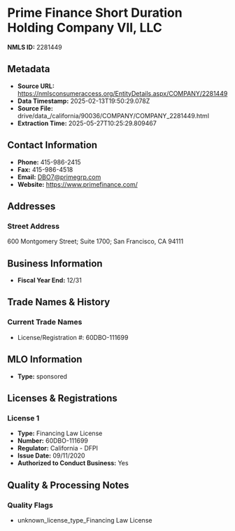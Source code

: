 # Prime Finance Short Duration Holding Company VII, LLC

**NMLS ID:** 2281449

## Metadata
- **Source URL:** https://nmlsconsumeraccess.org/EntityDetails.aspx/COMPANY/2281449
- **Data Timestamp:** 2025-02-13T19:50:29.078Z
- **Source File:** drive/data_/california/90036/COMPANY/COMPANY_2281449.html
- **Extraction Time:** 2025-05-27T10:25:29.809467

## Contact Information
- **Phone:** 415-986-2415
- **Fax:** 415-986-4518
- **Email:** DBO7@primegrp.com
- **Website:** https://www.primefinance.com/

## Addresses
### Street Address
600 Montgomery Street; Suite 1700; San Francisco, CA 94111

## Business Information
- **Fiscal Year End:** 12/31

## Trade Names & History
### Current Trade Names
- License/Registration #: 60DBO-111699

## MLO Information
- **Type:** sponsored

## Licenses & Registrations

### License 1
- **Type:** Financing Law License
- **Number:** 60DBO-111699
- **Regulator:** California - DFPI
- **Issue Date:** 09/11/2020
- **Authorized to Conduct Business:** Yes

## Quality & Processing Notes
### Quality Flags
- unknown_license_type_Financing Law License
